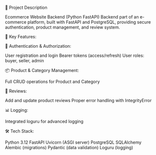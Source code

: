 📌 Project Description

Ecommerce Website Backend (Python FastAPI)
Backend part of an e-commerce platform, built with FastAPI and PostgreSQL, providing secure authentication, product management, and review system.

🔧 Key Features:

🔑 Authentication & Authorization:

User registration and login
Bearer tokens (access/refresh)
User roles: buyer, seller, admin

📦 Product & Category Management:

Full CRUD operations for Product and Category

📝 Reviews:

Add and update product reviews
Proper error handling with IntegrityError

📊 Logging:

Integrated loguru for advanced logging

🛠 Tech Stack:

Python 3.12
FastAPI
Uvicorn (ASGI server)
PostgreSQL
SQLAlchemy
Alembic (migrations)
Pydantic (data validation)
Loguru (logging)
